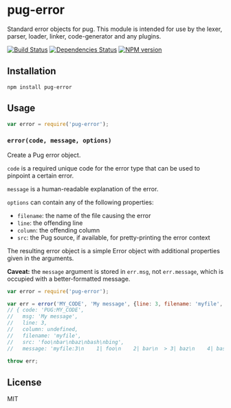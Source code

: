 # pug-error

Standard error objects for pug.  This module is intended for use by the lexer, parser, loader, linker, code-generator and any plugins.

[![Build Status](https://img.shields.io/travis/aakoch/pug-error/master.svg)](https://travis-ci.org/pugjs/pug-error)
[![Dependencies Status](https://david-dm.org/aakoch/pug/status.svg?path=packages/pug-error)](https://david-dm.org/aakoch/pug?path=packages/pug-error)
[![NPM version](https://img.shields.io/npm/v/pug-error.svg)](https://www.npmjs.org/package/pug-error)

## Installation

    npm install pug-error

## Usage

```js
var error = require('pug-error');
```

### `error(code, message, options)`

Create a Pug error object.

`code` is a required unique code for the error type that can be used to pinpoint a certain error.

`message` is a human-readable explanation of the error.

`options` can contain any of the following properties:

- `filename`: the name of the file causing the error
- `line`: the offending line
- `column`: the offending column
- `src`: the Pug source, if available, for pretty-printing the error context

The resulting error object is a simple Error object with additional properties given in the arguments.

**Caveat:** the `message` argument is stored in `err.msg`, not `err.message`, which is occupied with a better-formatted message.

```js
var error = require('pug-error');

var err = error('MY_CODE', 'My message', {line: 3, filename: 'myfile', src: 'foo\nbar\nbaz\nbash\nbing'});
// { code: 'PUG:MY_CODE',
//   msg: 'My message',
//   line: 3,
//   column: undefined,
//   filename: 'myfile',
//   src: 'foo\nbar\nbaz\nbash\nbing',
//   message: 'myfile:3\n    1| foo\n    2| bar\n  > 3| baz\n    4| bash\n    5| bing\n\nMy message' }

throw err;
```

## License

  MIT
